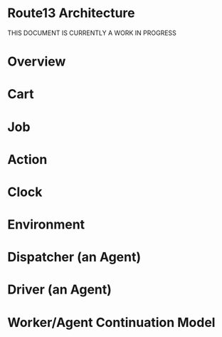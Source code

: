 # Route13 Architecture

THIS DOCUMENT IS CURRENTLY A WORK IN PROGRESS

# Overview

# Cart

# Job

# Action

# Clock

# Environment

# Dispatcher (an Agent)

# Driver (an Agent)

# Worker/Agent Continuation Model


